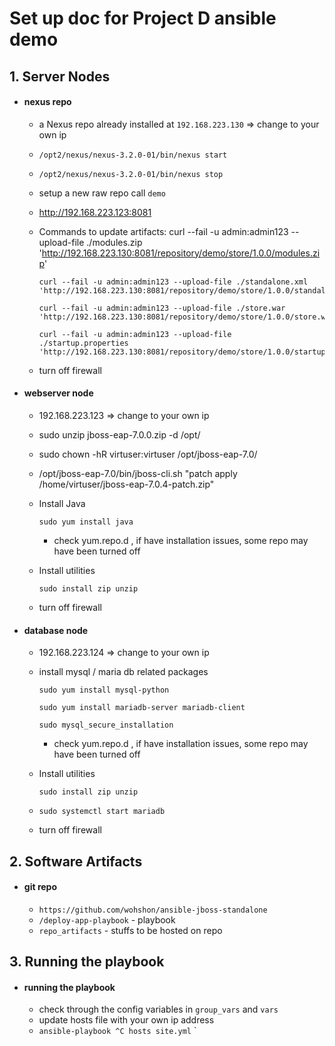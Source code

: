 # Set up doc for Project D ansible demo

## 1. Server Nodes
* #### nexus repo
  * a Nexus repo already installed at `192.168.223.130` => change to your own ip
  * `/opt2/nexus/nexus-3.2.0-01/bin/nexus start`
  * `/opt2/nexus/nexus-3.2.0-01/bin/nexus stop`
  * setup a new raw repo call `demo`
  * http://192.168.223.123:8081
  * Commands to update artifacts:
        curl --fail -u admin:admin123 --upload-file ./modules.zip  'http://192.168.223.130:8081/repository/demo/store/1.0.0/modules.zip'

        curl --fail -u admin:admin123 --upload-file ./standalone.xml  'http://192.168.223.130:8081/repository/demo/store/1.0.0/standalone.xml'

        curl --fail -u admin:admin123 --upload-file ./store.war  'http://192.168.223.130:8081/repository/demo/store/1.0.0/store.war'

        curl --fail -u admin:admin123 --upload-file ./startup.properties  'http://192.168.223.130:8081/repository/demo/store/1.0.0/startup.properties'

  * turn off firewall

* #### webserver node
  * 192.168.223.123 => change to your own ip
  * sudo unzip jboss-eap-7.0.0.zip -d /opt/
  * sudo chown -hR virtuser:virtuser /opt/jboss-eap-7.0/
  * /opt/jboss-eap-7.0/bin/jboss-cli.sh "patch apply /home/virtuser/jboss-eap-7.0.4-patch.zip"
  * Install Java

    `sudo yum install java`

    * check yum.repo.d , if have installation issues, some repo may have been turned off
  * Install utilities

    `sudo install zip unzip `
  * turn off firewall    

* #### database node
  * 192.168.223.124 => change to your own ip
  * install mysql / maria db related packages

    `sudo yum install mysql-python`

     `sudo yum install mariadb-server mariadb-client`

     `sudo mysql_secure_installation`         

    * check yum.repo.d , if have installation issues, some repo may have been turned off
  * Install utilities

      `sudo install zip unzip `
  * `sudo systemctl start mariadb`
  * turn off firewall

## 2. Software Artifacts

* #### git repo

  * `https://github.com/wohshon/ansible-jboss-standalone`
  * `/deploy-app-playbook` - playbook
  * `repo_artifacts` - stuffs to be hosted on repo


## 3. Running the playbook

* #### running the playbook

  * check through the config variables in `group_vars` and `vars`
  * update hosts file with your own ip address
  * `ansible-playbook ^C hosts site.yml`
`

